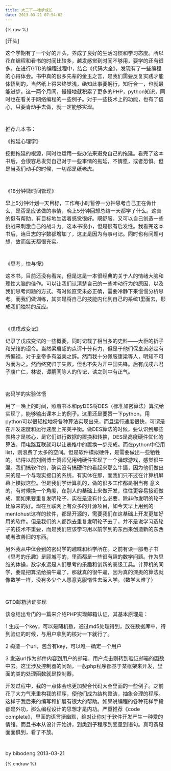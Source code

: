 ```yaml
---
title: 大三下——稳步成长
date: 2013-03-21 07:54:02
---
```

{% raw %}
<span class="Apple-style-span" style="border-collapse:separate;font-family:'MS Shell Dlg', 'Microsoft YaHei', Georgia, Helvetica, Arial, sans-serif, 宋体, PMingLiU, serif;font-size:14px;line-height:21px;border-spacing:0px;"><p><span style="font-size:16px;">[开头]</span></p>
<p><span style="font-size:16px;">这个学期有了一个好的开头，养成了良好的生活习惯和学习态度。所以花在编程和看书的时间比较多，越发感觉到时间不够用，要学的还有很多。在进行GTD的编程过程中，结合《代码大全》，发现有了一些编程的心得体会。书中真的很多先辈的金玉之言，是我们需要反复实践才能体悟到的，当然纸上得来终觉浅，绝知此事要躬行，知行合一，也就最能进步。这一两个月间，慢慢地就积累了更多的PHP，python知识，同时也在看关于网络编程的一些例子。对于一些技术上的功能，也有了信心，只要肯动手去做，就一定能够实现。</span></p>
<p>&nbsp;</p>
<p><span style="font-size:16px;">推荐几本书：</span></p>
<p><span style="font-size:16px;">《拖延心理学》</span></p>
<p><span style="font-size:16px;">挖掘拖延的根源，同时也运用一些办法来避免自己的拖延。看完了这本书后，会很容易发觉自己对于一些事情的拖延，不情愿，或者恐惧。但是当我们动手的时候，一切都是纸老虎。</span></p>
<p>&nbsp;</p>
<p><span style="font-size:16px;">《18分钟微时间管理》</span></p>
<p><span style="font-size:16px;">早上5分钟计划一天目标，工作每小时暂停一分钟思考自己正在做什么，是否是应该做的事情，晚上5分钟回想总结一天都学了什么。这真的挺有帮助，有目标地生活着感觉很好。既舒服，又可以自己创造一些挑战来刺激自己的战斗力。这本书很小，但是很有启发性。我看完这本书后，连日志的字数都增加了，这正是因为有事可记。同时也有问题可想，故而每天都很充实。</span></p>
<p>&nbsp;</p>
<p><span style="font-size:16px;">《思考，快与慢》</span></p>
<p><span style="font-size:16px;">这本书，目前还没有看完，但是这是一本很经典的关于人的情绪大脑和理性大脑的佳作。可以让我们认清楚自己的一些冲动行为的原因，以及我们思考问题的方式。有时候直觉未必正确，需要冷静下来慢慢分析思考。而我们做训练，其实是将自己的技能内化到自己的系统1里面去，形成我们独特的反应。</span></p>
<p>&nbsp;</p>
<p><span style="font-size:16px;">《戊戌政变记》</span></p>
<p><span style="font-size:16px;">记录了戊戌变法的一些概要，同时记载了相当多的史料——大臣的折子和光绪的诏令。当然梁启超的点评十分有力，但是于他们保皇派必定有所偏袒，对于皇帝多有溢美之辞。然而我十分佩服康梁等人，明知不可为而为之。然而终究归于失败，但也不失为开中国先锋。后有戊戌六君子康广仁，林锐，谭嗣同等人的传记，读之则中有正气。</span></p>
<p>&nbsp;</p>
<p><span style="font-size:16px;">密码学的实验体悟</span></p>
<p><span style="font-size:16px;">用了一晚上的时间，照着书本和pyDES将DES（标准加密算法）算法给实现了，能够输出课本上的例子。这里还是要赞一下python，用python可以很轻松地将各种算法实现出来，而且运行速度很快，可谓是在开发速度和</span><span style="font-size:16px;">运行速度上完美平衡。</span><span style="font-size:16px;">做DES算法的时候，要认识到那些表格才是核心，是它们进行数据的置换和转换，DES是高度硬件优化的算法，用电路互联就可以让表格中的置换一步完成。而在python中使用list，则浪费了太多的空间。但是软件模拟硬件，是需要做出一些牺牲的。记得以前刘刚博士赞师兄用纯硬件实现了一个弹球游戏，感觉很牛逼。我们搞软件的，确实没有搞硬件的看起来那么牛逼，因为他们做出来的是一个与现实接口的系统，有实体在那，而我们只不过在计算机屏幕上模拟这些。但是我们学计算机的，做的很多工作都是相当有 意义的，有时候换一个角度，在别人的基础上来做开发，往往更容易接近做成，而如果要重复发明轮子，实在是没有什么必要，除非你发明的轮子比原来的好。现在互联网上有众多的开源项目，如今天早上用到的mentohust这样的软件，都是开源的，需要我们在这基础上开发更加好用的软件。但是我们的人都跑去重复发明轮子去了，并不是说学习造轮子的技术不重要，而是我们应该学习用以前学到的东西来创造新的东西或者改善旧的东西。</span></p>
<p><span style="font-size:16px;">另外我从中体会到的密码学的趣味和科学所在。之前有读一部电子书《思考的乐趣》是顾城写的，里面都是一些很有趣的数学问题。作为思维的体操，数学永远是人们思考的乐趣和创新的高级工具。计算机的同学，要是把算法给搞牛逼了，那就真的很牛逼，因为真的深奥的算法就像数学一样，没有多少个人愿意克服惰性去深入学。（数学太难了）</span></p>
<p>&nbsp;</p>
<p><span style="font-size:16px;">GTD邮箱验证实现</span></p>
<p><span style="font-size:16px;">该总结出专门的一篇来介绍PHP实现邮箱认证，其基本原理是：</span></p>
<p><span style="font-size:16px;">1 生成一个key，可以是随机数，通过md5处理得到，放在数据库中，待到验证的时候，与用户拿到的核对一下就行了。</span></p>
<p><span style="font-size:16px;">2 构造一个url，包含有key，可以唯一确定一个用户</span></p>
<p><span style="font-size:16px;">3 发送url作为邮件内容到用户的邮箱，用户点击则转到验证邮箱的函数中去。这里涉及控制器的问题，一般php程序都基于某框架来开发，里面的类的处理函数就是控制器。</span></p>
<p><span style="font-size:16px;">开发过程中，我的一点体会也更加契合代码大全里面的一些例子。之前花了大力气来重构我的程序，使他们成为结构整洁，抽象合理的程序。这样于我后来的编写和扩展有很大的帮助。如果说编程的各种花样手段都是外功，那么编程设计的思想才是内功。严重推荐《code complete》，里面的语言挺幽默，绝对让你对于软件开发产生一种爱的情绪。而且书本从设计开始讲，到类到子程序到变量到语句。真可谓是面面俱到，看了不放。</span></p>
<p>&nbsp;</p>
<p><span style="font-size:16px;">by bibodeng 2013-03-21</span></p>
</span>{% endraw %}
